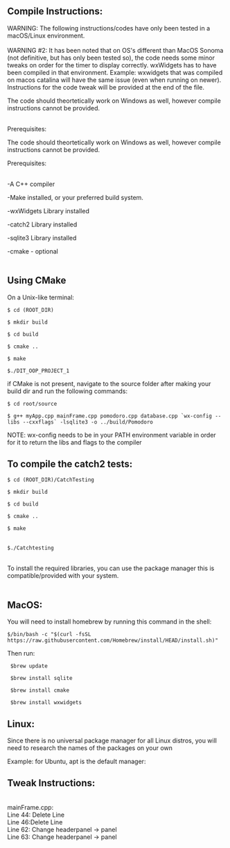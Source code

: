 ## Compile Instructions:<br>

WARNING: The following instructions/codes have only been tested in a macOS/Linux environment. <br>
<br> WARNING #2: It has been noted that on OS's different than MacOS Sonoma (not definitive, but has only been tested so), the code needs some minor tweaks on order for the timer to display correctly. wxWidgets has to have been compiled in that environment. Example: wxwidgets that was compiled on macos catalina will have the same issue (even when running on newer). Instructions for the code tweak will be provided at the end of the file.

The code should theortetically work on Windows as well, however compile instructions cannot be provided.<br><br>

Prerequisites:<br>

The code should theortetically work on Windows as well, however compile instructions cannot be provided.<br>

Prerequisites:<br><br>

-A C++ compiler<br>

-Make installed, or your preferred build system.

-wxWidgets Library installed<br>

-catch2 Library installed<br>

-sqlite3 Library installed<br>

-cmake - optional<br><br>
## Using CMake
On a Unix-like terminal:<br>

``$ cd (ROOT_DIR)``<br>

``$ mkdir build``<br>

``$ cd build``<br>

``$ cmake ..``<br>

``$ make``<br>

``$./DIT_OOP_PROJECT_1``<br>


if CMake is not present, navigate to the source folder after making your build dir and run the following commands:<br>

``$ cd root/source``

````$ g++ myApp.cpp mainFrame.cpp pomodoro.cpp database.cpp `wx-config --libs --cxxflags` -lsqlite3 -o ../build/Pomodoro````

NOTE: wx-config needs to be in your PATH environment variable in order for it to return the libs and flags to the compiler<br>

  


  

## To compile the catch2 tests:<br>

``$ cd (ROOT_DIR)/CatchTesting``<br>

``$ mkdir build``<br>

``$ cd build``<br>

``$ cmake ..``<br>

``$ make``<br><br>

``$./Catchtesting``

  

<br>To install the required libraries, you can use the package manager this is compatible/provided with your system.<br><br>

## MacOS:

You will need to install homebrew by running this command in the shell:

``$/bin/bash -c "$(curl -fsSL https://raw.githubusercontent.com/Homebrew/install/HEAD/install.sh)" ``

Then run:<br>

`` $brew update``<br>

`` $brew install sqlite``<br>

`` $brew install cmake``<br>

`` $brew install wxwidgets``<br>



## Linux:
Since there is no universal package manager for all Linux distros, you will need to research the names of the packages on your own<br>

Example: for Ubuntu, apt is the default manager:<br>


## Tweak Instructions:
<br>mainFrame.cpp:
<br>Line 44: Delete Line
<br>Line 46:Delete Line
<br>Line 62: Change headerpanel -> panel
<br>Line 63: Change headerpanel -> panel
